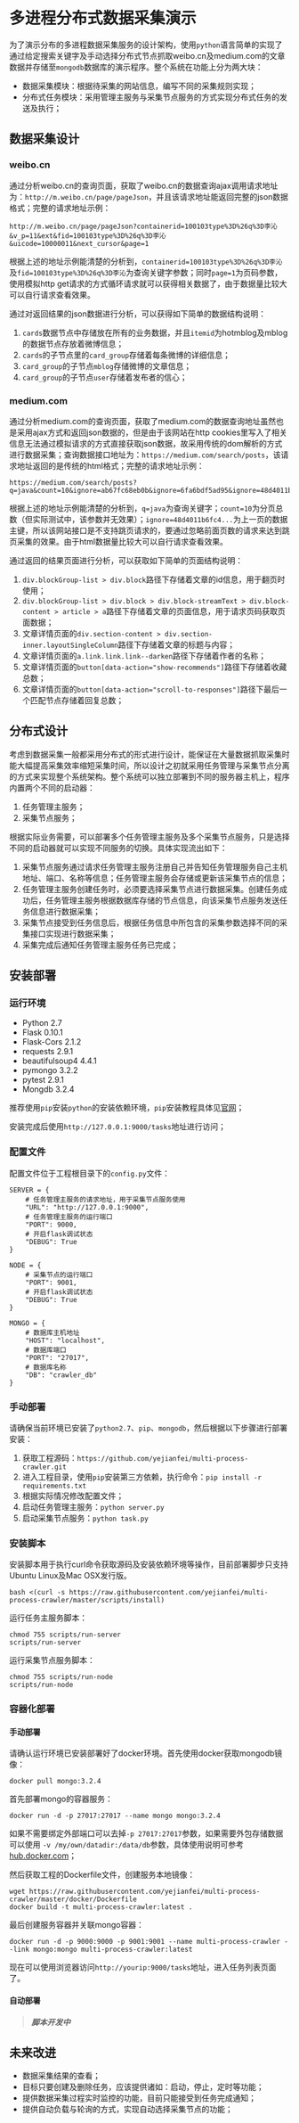 # 多进程分布式数据采集演示

为了演示分布的多进程数据采集服务的设计架构，使用`python`语言简单的实现了通过给定搜索关键字及手动选择分布式节点抓取weibo.cn及medium.com的文章数据并存储至`mongodb`数据库的演示程序。整个系统在功能上分为两大块：

- 数据采集模块：根据待采集的网站信息，编写不同的采集规则实现；
- 分布式任务模块：采用管理主服务与采集节点服务的方式实现分布式任务的发送及执行；

## 数据采集设计

### weibo.cn

通过分析weibo.cn的查询页面，获取了weibo.cn的数据查询ajax调用请求地址为：`http://m.weibo.cn/page/pageJson`，并且该请求地址能返回完整的json数据格式；完整的请求地址示例：

	http://m.weibo.cn/page/pageJson?containerid=100103type%3D%26q%3D李沁&v_p=11&ext&fid=100103type%3D%26q%3D李沁&uicode=10000011&next_cursor&page=1
根据上述的地址示例能清楚的分析到，`containerid=100103type%3D%26q%3D李沁`及`fid=100103type%3D%26q%3D李沁`为查询关键字参数；同时`page=1`为页码参数，使用模拟http get请求的方式循环请求就可以获得相关数据了，由于数据量比较大可以自行请求查看效果。

通过对返回结果的json数据进行分析，可以获得如下简单的数据结构说明：

1. `cards`数据节点中存储放在所有的业务数据，并且`itemid`为hotmblog及mblog的数据节点存放着微博信息；
2. `cards`的子节点里的`card_group`存储着每条微博的详细信息；
3. `card_group`的子节点`mblog`存储微博的文章信息；
4. `card_group`的子节点`user`存储着发布者的信心；

### medium.com

通过分析medium.com的查询页面，获取了medium.com的数据查询地址虽然也是采用ajax方式和返回json数据的，但是由于该网站在http cookies里写入了相关信息无法通过模拟请求的方式直接获取json数据，故采用传统的dom解析的方式进行数据采集；查询数据接口地址为：`https://medium.com/search/posts`，该请求地址返回的是传统的html格式；完整的请求地址示例：

	https://medium.com/search/posts?q=java&count=10&ignore=ab67fc68eb0b&ignore=6fa6bdf5ad95&ignore=48d4011b6fc4&ignore=d14f0585d05e&ignore=db8163bc6798&ignore=78dbcc1fbcaa&ignore=448a00fa672d&ignore=457306e6bc1c&ignore=c00503d0913e&ignore=23cbe49186e8
	
根据上述的地址示例能清楚的分析到，`q=java`为查询关键字；`count=10`为分页总数（但实际测试中，该参数并无效果）；`ignore=48d4011b6fc4...`为上一页的数据主键，所以该网站接口是不支持跳页请求的，要通过忽略前面页数的请求来达到跳页采集的效果。由于html数据量比较大可以自行请求查看效果。

通过返回的结果页面进行分析，可以获取如下简单的页面结构说明：

1. `div.blockGroup-list > div.block`路径下存储着文章的id信息，用于翻页时使用；
2. `div.blockGroup-list > div.block > div.block-streamText > div.block-content > article > a`路径下存储着文章的页面信息，用于请求页码获取页面数据；
3. 文章详情页面的`div.section-content > div.section-inner.layoutSingleColumn`路径下存储着文章的标题与内容；
4. 文章详情页面的`a.link.link.link--darken`路径下存储着作者的名称；
5. 文章详情页面的`button[data-action="show-recommends"]`路径下存储着收藏总数；
6. 文章详情页面的`button[data-action="scroll-to-responses"]`路径下最后一个匹配节点存储着回复总数；

## 分布式设计

考虑到数据采集一般都采用分布式的形式进行设计，能保证在大量数据抓取采集时能大幅提高采集效率缩短采集时间，所以设计之初就采用任务管理与采集节点分离的方式来实现整个系统架构。整个系统可以独立部署到不同的服务器主机上，程序内置两个不同的启动器：

1. 任务管理主服务；
2. 采集节点服务；

根据实际业务需要，可以部署多个任务管理主服务及多个采集节点服务，只是选择不同的启动器就可以实现不同服务的切换。具体实现流出如下：

1. 采集节点服务通过请求任务管理主服务注册自己并告知任务管理服务自己主机地址、端口、名称等信息；任务管理主服务会存储或更新该采集节点的信息；
2. 任务管理主服务创建任务时，必须要选择采集节点进行数据采集。创建任务成功后，任务管理主服务根据数据库存储的节点信息，向该采集节点服务发送任务信息进行数据采集；
3. 采集节点接受到任务信息后，根据任务信息中所包含的采集参数选择不同的采集接口实现进行数据采集；
4. 采集完成后通知任务管理主服务任务已完成；

## 安装部署

### 运行环境

- Python 2.7
- Flask 0.10.1
- Flask-Cors 2.1.2
- requests 2.9.1
- beautifulsoup4 4.4.1
- pymongo 3.2.2
- pytest 2.9.1
- Mongdb 3.2.4

推荐使用`pip`安装`python`的安装依赖环境，`pip`安装教程具体见[官网](http://pip-cn.readthedocs.org/en/latest/installing.html)；

安装完成后使用`http://127.0.0.1:9000/tasks`地址进行访问；

### 配置文件

配置文件位于工程根目录下的`config.py`文件：

	SERVER = {
	    # 任务管理主服务的请求地址，用于采集节点服务使用
	    "URL": "http://127.0.0.1:9000",
	    # 任务管理主服务的运行端口
	    "PORT": 9000,
	    # 开启flask调试状态
	    "DEBUG": True
	}
	
	NODE = {
	    # 采集节点的运行端口
	    "PORT": 9001,
	    # 开启flask调试状态
	    "DEBUG": True
	}
	
	MONGO = {
	    # 数据库主机地址
	    "HOST": "localhost",
	    # 数据库端口
	    "PORT": "27017",
	    # 数据库名称
	    "DB": "crawler_db"
	}

### 手动部署

请确保当前环境已安装了`python2.7`、`pip`、`mongodb`，然后根据以下步骤进行部署安装：

1. 获取工程源码：`https://github.com/yejianfei/multi-process-crawler.git`
2. 进入工程目录，使用`pip`安装第三方依赖，执行命令：`pip install -r requirements.txt`
3. 根据实际情况修改配置文件；
4. 启动任务管理主服务：`python server.py`
5. 启动采集节点服务：`python task.py`

### 安装脚本

安装脚本用于执行curl命令获取源码及安装依赖环境等操作，目前部署脚步只支持Ubuntu Linux及Mac OSX发行版。
	
	bash <(curl -s https://raw.githubusercontent.com/yejianfei/multi-process-crawler/master/scripts/install)

运行任务主服务脚本：
	
	chmod 755 scripts/run-server
	scripts/run-server

运行采集节点服务脚本：
	
	chmod 755 scripts/run-node
	scripts/run-node

### 容器化部署

#### 手动部署

请确认运行环境已安装部署好了docker环境。首先使用docker获取mongodb镜像：
	
	docker pull mongo:3.2.4

首先部署mongo的容器服务：
	
	docker run -d -p 27017:27017 --name mongo mongo:3.2.4

如果不需要绑定外部端口可以去掉`-p 27017:27017`参数，如果需要外包存储数据可以使用 `-v /my/own/datadir:/data/db`参数，具体使用说明可参考 [hub.docker.com](https://hub.docker.com/_/mongo/)；

然后获取工程的Dockerfile文件，创建服务本地镜像：
	
	wget https://raw.githubusercontent.com/yejianfei/multi-process-crawler/master/docker/Dockerfile
	docker build -t multi-process-crawler:latest .

最后创建服务容器并关联mongo容器：

	docker run -d -p 9000:9000 -p 9001:9001 --name multi-process-crawler --link mongo:mongo multi-process-crawler:latest 

现在可以使用浏览器访问`http://yourip:9000/tasks`地址，进入任务列表页面了。

#### 自动部署

>***脚本开发中***

## 未来改进

- 数据采集结果的查看；
- 目标只要创建及删除任务，应该提供诸如：启动，停止，定时等功能；
- 提供数据采集过程实时监控的功能，目前只能接受到任务完成通知；
- 提供自动负载与轮询的方式，实现自动选择采集节点的功能；



